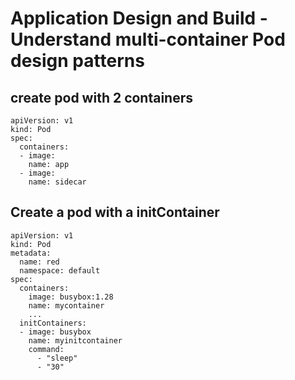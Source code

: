 # Application Design and Build - Understand multi-container Pod design patterns

## create pod with 2 containers
[//]: # (source 03 / Multi-Container PODs)

```
apiVersion: v1
kind: Pod
spec:
  containers:
  - image: 
    name: app
  - image: 
    name: sidecar
```

## Create a pod with a initContainer
[//]: # (source 03 / Init container)


```
apiVersion: v1
kind: Pod
metadata:
  name: red
  namespace: default
spec:
  containers:
    image: busybox:1.28
    name: mycontainer
    ...
  initContainers:
  - image: busybox
    name: myinitcontainer
    command: 
      - "sleep"
      - "30"
```      